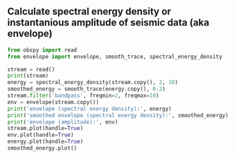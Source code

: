 ## Calculate spectral energy density or instantanious amplitude of seismic data (aka envelope)

```py
from obspy import read
from envelope import envelope, smooth_trace, spectral_energy_density

stream = read()
print(stream)
energy = spectral_energy_density(stream.copy(), 2, 10)
smoothed_energy = smooth_trace(energy.copy(), 0.2)
stream.filter('bandpass', freqmin=2, freqmax=10)
env = envelope(stream.copy())
print('envelope (spectral energy density):', energy)
print('smoothed envelope (spectral energy density):', smoothed_energy)
print('envelope (amplitude):', env)
stream.plot(handle=True)
env.plot(handle=True)
energy.plot(handle=True)
smoothed_energy.plot()
```
